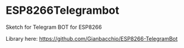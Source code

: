 # ESP8266Telegrambot
Sketch for Telegram BOT for ESP8266

Library here: https://github.com/Gianbacchio/ESP8266-TelegramBot

